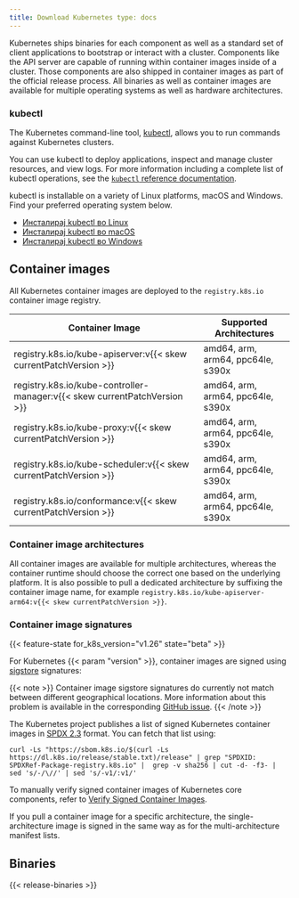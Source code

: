 ```yaml
---
title: Download Kubernetes type: docs
---
```


Kubernetes ships binaries for each component as well as a standard set of client
applications to bootstrap or interact with a cluster. Components like the API
server are capable of running within container images inside of a cluster. Those
components are also shipped in container images as part of the official release
process. All binaries as well as container images are available for multiple
operating systems as well as hardware architectures.

### kubectl

<!-- overview -->

The Kubernetes command-line tool, [kubectl](/docs/reference/kubectl/kubectl/),
allows you to run commands against Kubernetes clusters.

You can use kubectl to deploy applications, inspect and manage cluster
resources, and view logs. For more information including a complete list of
kubectl operations, see the [`kubectl` reference
documentation](/docs/reference/kubectl/).

kubectl is installable on a variety of Linux platforms, macOS and Windows. Find
your preferred operating system below.

- [Инсталирај kubectl во Linux](/docs/tasks/tools/install-kubectl-linux)
- [Инсталирај kubectl во macOS](/docs/tasks/tools/install-kubectl-macos)
- [Инсталирај kubectl во Windows](/docs/tasks/tools/install-kubectl-windows)

## Container images

All Kubernetes container images are deployed to the `registry.k8s.io` container
image registry.

| Container Image                                                           | Supported Architectures           |
| ------------------------------------------------------------------------- | --------------------------------- |
| registry.k8s.io/kube-apiserver:v{{< skew currentPatchVersion >}}          | amd64, arm, arm64, ppc64le, s390x |
| registry.k8s.io/kube-controller-manager:v{{< skew currentPatchVersion >}} | amd64, arm, arm64, ppc64le, s390x |
| registry.k8s.io/kube-proxy:v{{< skew currentPatchVersion >}}              | amd64, arm, arm64, ppc64le, s390x |
| registry.k8s.io/kube-scheduler:v{{< skew currentPatchVersion >}}          | amd64, arm, arm64, ppc64le, s390x |
| registry.k8s.io/conformance:v{{< skew currentPatchVersion >}}             | amd64, arm, arm64, ppc64le, s390x |

### Container image architectures

All container images are available for multiple architectures, whereas the
container runtime should choose the correct one based on the underlying
platform. It is also possible to pull a dedicated architecture by suffixing the
container image name, for example `registry.k8s.io/kube-apiserver-arm64:v{{<
skew currentPatchVersion >}}`.

### Container image signatures

{{< feature-state for_k8s_version="v1.26" state="beta" >}}

For Kubernetes {{< param "version" >}}, container images are signed using
[sigstore](https://sigstore.dev) signatures:

{{< note >}} Container image sigstore signatures do currently not match between
different geographical locations. More information about this problem is
available in the corresponding [GitHub
issue](https://github.com/kubernetes/registry.k8s.io/issues/187). {{< /note >}}

The Kubernetes project publishes a list of signed Kubernetes container images in
[SPDX 2.3](https://spdx.dev/specifications/) format. You can fetch that list
using:

```shell
curl -Ls "https://sbom.k8s.io/$(curl -Ls https://dl.k8s.io/release/stable.txt)/release" | grep "SPDXID: SPDXRef-Package-registry.k8s.io" |  grep -v sha256 | cut -d- -f3- | sed 's/-/\//' | sed 's/-v1/:v1/'
```

To manually verify signed container images of Kubernetes core components, refer
to [Verify Signed Container
Images](/docs/tasks/administer-cluster/verify-signed-artifacts).

If you pull a container image for a specific architecture, the
single-architecture image is signed in the same way as for the
multi-architecture manifest lists.

## Binaries

{{< release-binaries >}}
